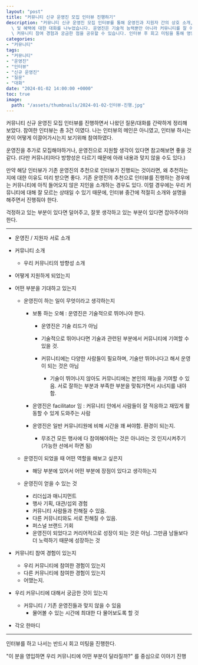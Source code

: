 ```yaml
---
layout: "post"
title: "커뮤니티 신규 운영진 모집 인터뷰 진행하기"
description: "커뮤니티 신규 운영진 모집 인터뷰를 통해 운영진과 지원자 간의 상호 소개, 커뮤니티 방향성, 지원 동기, 기대 사항, 역할\
  \ 및 혜택에 대한 대화를 나누었습니다. 운영진은 기술적 능력뿐만 아니라 커뮤니티를 잘 이끌어가는 facilitator 역할을 하며, 지원자는\
  \ 커뮤니티 참여 경험과 궁금한 점을 공유할 수 있습니다. 인터뷰 후 회고 미팅을 통해 영입 시 커뮤니티에 미칠 영향을 논의합니다."
categories:
- "커뮤니티"
tags:
- "커뮤니티"
- "운영진"
- "인터뷰"
- "신규 운영진"
- "질문"
- "대화"
date: "2024-01-02 14:00:00 +0000"
toc: true
image:
  path: "/assets/thumbnails/2024-01-02-인터뷰-진행.jpg"
---
```


커뮤니티 신규 운영진 모집 인터뷰를 진행하면서 나왔던 질문/대화를 간략하게 정리해보았다.
참여한 인터뷰는 총 3건 이였다. 나는 인터뷰의 메인은 아니였고, 인터뷰 하시는 분이 어떻게 이끌어가시는지 보기위해 참여하였다.

운영진을 추가로 모집해야하거나, 운영진으로 지원할 생각이 있다면 참고해보면 좋을 것 같다. (다만 커뮤니티마다 방향성은 다르기 때문에 아래 내용과 맞지 않을 수도 있다.)

만약 해당 인터뷰가 기존 운영진의 추천으로 인터뷰가 진행되는 것이라면, 왜 추천하는지에 대한 이유도 미리 받으면 좋다. 기존 운영진의 추천으로 인터뷰를 진행하는 경우에는 커뮤니티에 아직 들어오지 않은 지인을 소개하는 경우도 있다. 이럴 경우에는 우리 커뮤니티에 대해 잘 모르는 상태일 수 있기 때문에, 인터뷰 중간에 적절히 소개와 설명을 해주면서 진행줘야 한다.

걱정하고 있는 부분이 있다면 덜어주고, 잘못 생각하고 있는 부분이 있다면 잡아주어야 한다.

---

- 운영진 / 지원자 서로 소개

- 커뮤니티 소개

  - 우리 커뮤니티의 방향성 소개

- 어떻게 지원하게 되었는지

- 어떤 부분을 기대하고 있는지

  - 운영진이 하는 일이 무엇이라고 생각하는지

    - 보통 하는 오해 : 운영진은 기술적으로 뛰어나야 한다.

      - 운영진은 기술 리드가 아님

      - 기술적으로 뛰어나다면 기술과 관련된 부분에서 커뮤니티에 기여할 수 있을 것.

      - 커뮤니티에는 다양한 사람들이 필요하며, 기술만 뛰어나다고 해서 운영이 되는 것은 아님

        - 기술이 뛰어나지 않아도 커뮤니티에는 본인의 재능을 기여할 수 있음. 서로 잘하는 부분과 부족한 부분을 맞춰가면서 시너지를 내야함.

    - 운영진은 facilitator 임 : 커뮤니티 안에서 사람들이 잘 적응하고 재밌게 활동할 수 있게 도와주는 사람

    - 운영진은 일반 커뮤니티원에 비해 시간을 꽤 써야함. 환경이 되는지.

      - 무조건 모든 행사에 다 참여해야하는 것은 아니라는 것 인지시켜주기 (가능한 선에서 하면 됨)

  - 운영진이 되었을 때 어떤 역할을 해보고 싶은지

    - 해당 부분에 있어서 어떤 부분에 장점이 있다고 생각하는지

  - 운영진이 얻을 수 있는 것

    - 리더십과 매니지먼트
    - 행사 기획, 대관/섭외 경험
    - 커뮤니티 사람들과 친해질 수 있음.
    - 다른 커뮤니티와도 서로 친해질 수 있음.
    - 퍼스널 브랜드 기회
    - 운영진이 되었다고 커리어적으로 성장이 되는 것은 아님. 그만큼 남들보다 더 노력하기 때문에 성장하는 것

- 커뮤니티 참여 경험이 있는지

  - 우리 커뮤니티에 참여한 경험이 있는지
  - 다른 커뮤니티에 참여한 경험이 있는지
  - 어땠는지.

- 우리 커뮤니티에 대해서 궁금한 것이 있는지

  - 커뮤니티 / 기존 운영진들과 맞지 않을 수 있음
    - 물어볼 수 있는 시간에 최대한 다 물어보도록 할 것

- 각오 한마디

---

인터뷰를 하고 나서는 반드시 회고 미팅을 진행한다.

"이 분을 영입하면 우리 커뮤니티에 어떤 부분이 달라질까?" 를 중심으로 이야기 진행
